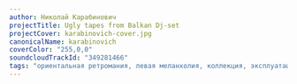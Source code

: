 ```yaml
---
author: Николай Карабинович
projectTitle: Ugly tapes from Balkan Dj-set
projectCover: karabinovich-cover.jpg
canonicalName: karabinovich
coverColor: "255,0,0"
soundcloudTrackId: "349281466"
tags: "ориентальная ретромания, левая меланхолия, коллекция, эксплуатация скрытой мотивации, джой ускорение,  политический танцпол"
---
```

